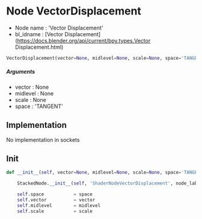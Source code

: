 # Node VectorDisplacement

- Node name : 'Vector Displacement'
- bl_idname : [Vector Displacement](https://docs.blender.org/api/current/bpy.types.Vector Displacement.html)


``` python
VectorDisplacement(vector=None, midlevel=None, scale=None, space='TANGENT', node_label=None, node_color=None)
```
##### Arguments

- vector : None
- midlevel : None
- scale : None
- space : 'TANGENT'

## Implementation

No implementation in sockets

## Init

``` python
def __init__(self, vector=None, midlevel=None, scale=None, space='TANGENT', node_label=None, node_color=None):

    StackedNode.__init__(self, 'ShaderNodeVectorDisplacement', node_label=node_label, node_color=node_color)

    self.space           = space
    self.vector          = vector
    self.midlevel        = midlevel
    self.scale           = scale
```
